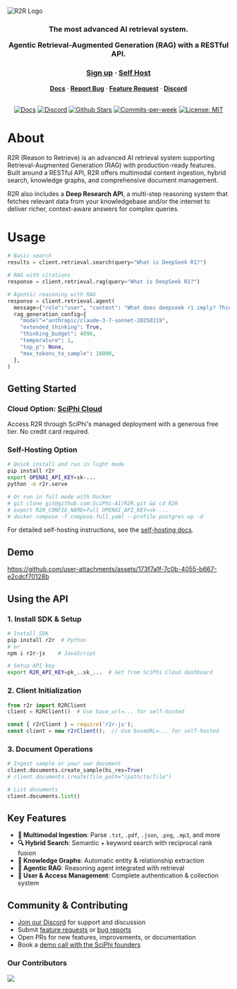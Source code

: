 ![R2R Logo](https://github.com/user-attachments/assets/16d32b31-4c7d-4e84-be19-24574b33527b)

<h3 align="center">
The most advanced AI retrieval system.

Agentic Retrieval-Augmented Generation (RAG) with a RESTful API.
</h3>

<div align="center">
   <div>
      <h3>
         <a href="https://app.sciphi.ai"><strong>Sign up</strong></a> ·
         <a href="https://r2r-docs.sciphi.ai/self-hosting/installation/overview"><strong>Self Host</strong></a>
      </h3>
   </div>
   <div>
      <a href="https://r2r-docs.sciphi.ai/"><strong>Docs</strong></a> ·
      <a href="https://github.com/SciPhi-AI/R2R/issues/new?assignees=&labels=&projects=&template=bug_report.md&title="><strong>Report Bug</strong></a> ·
      <a href="https://github.com/SciPhi-AI/R2R/issues/new?assignees=&labels=&projects=&template=feature_request.md&title="><strong>Feature Request</strong></a> ·
      <a href="https://discord.gg/p6KqD2kjtB"><strong>Discord</strong></a>
   </div>
   <br />
   <p align="center">
    <a href="https://r2r-docs.sciphi.ai"><img src="https://img.shields.io/badge/docs.sciphi.ai-3F16E4" alt="Docs"></a>
    <a href="https://discord.gg/p6KqD2kjtB"><img src="https://img.shields.io/discord/1120774652915105934?style=social&logo=discord" alt="Discord"></a>
    <a href="https://github.com/SciPhi-AI"><img src="https://img.shields.io/github/stars/SciPhi-AI/R2R" alt="Github Stars"></a>
    <a href="https://github.com/SciPhi-AI/R2R/pulse"><img src="https://img.shields.io/github/commit-activity/w/SciPhi-AI/R2R" alt="Commits-per-week"></a>
    <a href="https://opensource.org/licenses/MIT"><img src="https://img.shields.io/badge/License-MIT-purple.svg" alt="License: MIT"></a>
  </p>
</div>

# About
R2R (Reason to Retrieve) is an advanced AI retrieval system supporting Retrieval-Augmented Generation (RAG) with production-ready features. Built around a RESTful API, R2R offers multimodal content ingestion, hybrid search, knowledge graphs, and comprehensive document management.

R2R also includes a **Deep Research API**, a multi-step reasoning system that fetches relevant data from your knowledgebase and/or the internet to deliver richer, context-aware answers for complex queries.

# Usage

```python
# Basic search
results = client.retrieval.search(query="What is DeepSeek R1?")

# RAG with citations
response = client.retrieval.rag(query="What is DeepSeek R1?")

# Agentic reasoning with RAG
response = client.retrieval.agent(
  message={"role":"user", "content": "What does deepseek r1 imply? Think about market, societal implications, and more."},
  rag_generation_config={
    "model"="anthropic/claude-3-7-sonnet-20250219",
    "extended_thinking": True,
    "thinking_budget": 4096,
    "temperature": 1,
    "top_p": None,
    "max_tokens_to_sample": 16000,
  },
)
```



## Getting Started

### Cloud Option: [SciPhi Cloud](https://app.sciphi.ai)
Access R2R through SciPhi's managed deployment with a generous free tier. No credit card required.

### Self-Hosting Option

```bash
# Quick install and run in light mode
pip install r2r
export OPENAI_API_KEY=sk-...
python -m r2r.serve

# Or run in full mode with Docker
# git clone git@github.com:SciPhi-AI/R2R.git && cd R2R
# export R2R_CONFIG_NAME=full OPENAI_API_KEY=sk-...
# docker compose -f compose.full.yaml --profile postgres up -d
```

For detailed self-hosting instructions, see the [self-hosting docs](https://r2r-docs.sciphi.ai/self-hosting/installation/overview).

## Demo
https://github.com/user-attachments/assets/173f7a1f-7c0b-4055-b667-e2cdcf70128b

## Using the API

### 1. Install SDK & Setup

```bash
# Install SDK
pip install r2r  # Python
# or
npm i r2r-js    # JavaScript

# Setup API key
export R2R_API_KEY=pk_..sk_...  # Get from SciPhi Cloud dashboard
```

### 2. Client Initialization

```python
from r2r import R2RClient
client = R2RClient()  # Use base_url=... for self-hosted
```

```javascript
const { r2rClient } = require('r2r-js');
const client = new r2rClient();  // Use baseURL=... for self-hosted
```

### 3. Document Operations

```python
# Ingest sample or your own document
client.documents.create_sample(hi_res=True)
# client.documents.create(file_path="/path/to/file")

# List documents
client.documents.list()
```


## Key Features

- **📁 Multimodal Ingestion**: Parse `.txt`, `.pdf`, `.json`, `.png`, `.mp3`, and more
- **🔍 Hybrid Search**: Semantic + keyword search with reciprocal rank fusion
- **🔗 Knowledge Graphs**: Automatic entity & relationship extraction
- **🤖 Agentic RAG**: Reasoning agent integrated with retrieval
- **🔐 User & Access Management**: Complete authentication & collection system

## Community & Contributing

- [Join our Discord](https://discord.gg/p6KqD2kjtB) for support and discussion
- Submit [feature requests](https://github.com/SciPhi-AI/R2R/issues/new?assignees=&labels=&projects=&template=feature_request.md&title=) or [bug reports](https://github.com/SciPhi-AI/R2R/issues/new?assignees=&labels=&projects=&template=bug_report.md&title=)
- Open PRs for new features, improvements, or documentation
- Book a [demo call with the SciPhi founders](https://calendly.com/owen-uzg/sciphi-demo)

### Our Contributors
<a href="https://github.com/SciPhi-AI/R2R/graphs/contributors">
  <img src="https://contrib.rocks/image?repo=SciPhi-AI/R2R" />
</a>
